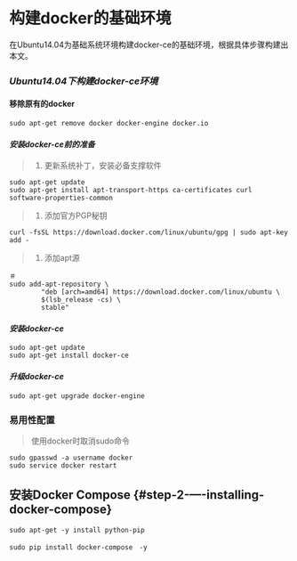 # 构建docker的基础环境

在Ubuntu14.04为基础系统环境构建docker-ce的基础环境，根据具体步骤构建出本文。

### _Ubuntu14.04下构建docker-ce环境_

#### 移除原有的docker

```
sudo apt-get remove docker docker-engine docker.io
```

#### _安装docker-ce前的准备_

> 1. 更新系统补丁，安装必备支撑软件

```
sudo apt-get update  
sudo apt-get install apt-transport-https ca-certificates curl software-properties-common
```

> 1. 添加官方PGP秘钥

```
curl -fsSL https://download.docker.com/linux/ubuntu/gpg | sudo apt-key add -
```

> 1. 添加apt源

```
＃
sudo add-apt-repository \
        "deb [arch=amd64] https://download.docker.com/linux/ubuntu \
        $(lsb_release -cs) \
        stable"
```

#### _安装docker-ce_

```
sudo apt-get update  
sudo apt-get install docker-ce
```

#### _升级docker-ce_

```
sudo apt-get upgrade docker-engine
```

### 易用性配置

> 使用docker时取消sudo命令

```
sudo gpasswd -a username docker  
sudo service docker restart
```

## 安装Docker Compose {#step-2-—-installing-docker-compose}

```
sudo apt-get -y install python-pip

sudo pip install docker-compose　-y
```



